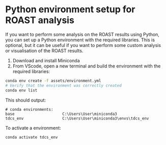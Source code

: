 
# Python environment setup for ROAST analysis
If you want to perform some analysis on the ROAST results using Python, you can set up a Python environment with the required libraries. This is optional, but it can be useful if you want to perform some custom analysis or visualisation of the ROAST results.

1) Download and install Miniconda
2) From VScode, open a new terminal and build the environment with the required libraries:

```bash
conda env create -f assets/environment.yml
# Verify that the environment was correctly created
conda env list
```

This should output: 
```console
# conda environments:
base                     C:\Users\User\miniconda3
tdcs_env                 C:\Users\User\miniconda3\envs\tdcs_env
```

To activate a environment:
```bash
conda activate tdcs_env
```